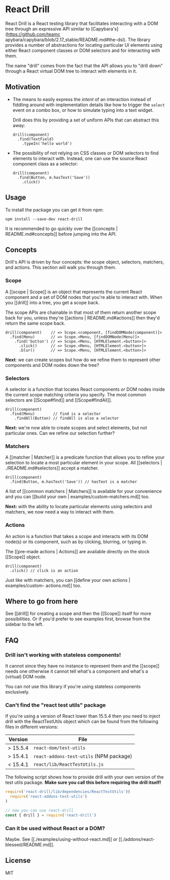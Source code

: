 # React Drill

React Drill is a React testing library that facilitates interacting with a DOM
tree through an expressive API similar to [Capybara's](https://github.com/teamc
apybara/capybara/blob/2.17_stable/README.md#the-dsl). The library provides a
number of abstractions for locating particular UI elements using either React
component classes or DOM selectors and for interacting with them.

The name "drill" comes from the fact that the API allows you to "drill down" through a React virtual DOM tree to interact with elements in it.

## Motivation

- The means to easily express the _intent_ of an interaction instead of
  fiddling around with implementation details like how to trigger the `select`
  event on a combo box, or how to simulate typing into a text widget.

  Drill does this by providing a set of uniform APIs that can abstract this
  away:

      drill(component)
        .find(TextField)
          .typeIn('hello world')

- The possibility of not relying on CSS classes or DOM selectors to find
  elements to interact with. Instead, one can use the source React component
  class as a selector:

      drill(component)
        .find(Button, m.hasText('Save'))
          .click()

## Usage

To install the package you can get it from npm:

```shell
npm install --save-dev react-drill
```

It is recommended to go quickly over the [[concepts | README.md#concepts]]
before jumping into the API.

## Concepts

Drill's API is driven by four concepts: the scope object, selectors, matchers,
and actions. This section will walk you through them.

### Scope

A [[scope | Scope]] is an object that represents the current React component
and a set of DOM nodes that you're able to interact with. When you [[drill]]
into a tree, you get a scope back.

The scope APIs are chainable in that most of them return another scope back for
you, unless they're [[actions | README.md#actions]] then they'd return the same
scope back.

    drill(component)    // => Scope.<component, [findDOMNode(component)]>
      .find(Menu)       // => Scope.<Menu, [findDOMNode(Menu)]>
        .find('button') // => Scope.<Menu, [HTMLElement.<button>]>
          .click()      // => Scope.<Menu, [HTMLElement.<button>]>
          .blur()       // => Scope.<Menu, [HTMLElement.<button>]>

**Next**: we can create scopes but how do we refine them to represent other
components and DOM nodes down the tree?

### Selectors

A selector is a function that locates React components _or_ DOM nodes inside
the current scope matching criteria you specify. The most common selectors are
[[Scope#find]] and [[Scope#findAll]].

    drill(component)
      .find(Menu)        // find is a selector
        .findAll(Button) // findAll is also a selector

**Next:** we're now able to create scopes and select elements, but not
particular ones. Can we refine our selection further?

### Matchers

A [[matcher | Matcher]] is a predicate function that allows you to refine your
selection to locate a most particular element in your scope. All [[selectors |
./README.md#selectors]] accept a matcher.

    drill(component)
      .find(Button, m.hasText('Save')) // hasText is a matcher

A list of [[common matchers | Matchers]] is available for your convenience and
you can [[build your own | examples/custom-matchers.md]] too.

**Next:** with the ability to locate particular elements using selectors and
matchers, we now need a way to interact with them.

### Actions

An action is a function that takes a scope and interacts with its DOM node(s)
or its component, such as by clicking, blurring, or typing in.

The [[pre-made actions | Actions]] are available directly on the stock
[[Scope]] object.

    drill(component)
      .click() // click is an action

Just like with matchers, you can [[define your own actions | examples/custom-
actions.md]] too.

## Where to go from here

See [[drill]] for creating a scope and then the [[Scope]] itself for more
possibilities. Or if you'd prefer to see examples first, browse from the
sidebar to the left.

## FAQ

### Drill isn't working with stateless components!

It cannot since they have no instance to represent them and the [[scope]] needs
one otherwise it cannot tell what's a component and what's a (virtual) DOM
node.

You can not use this library if you're using stateless components exclusively.

### Can't find the "react test utils" package

If you're using a version of React lower than 15.5.4 then you need to inject
drill with the ReactTestUtils object which can be found from the following
files in different versions:

Version  | File
-------- | ----
> 15.5.4 | `react-dom/test-utils`
> 15.4.1 | `react-addons-test-utils` (NPM package)
< 15.4.1 | `react/lib/ReactTestUtils.js`

The following script shows how to provide drill with your own version of the
test utils package. **Make sure you call this before requiring the drill
itself!**

```javascript
require('react-drill/lib/dependencies/ReactTestUtils')(
  require('react-addons-test-utils')
)

// now you can use react-drill
const { drill } = require('react-drill')
```

### Can it be used without React or a DOM?

Maybe. See [[./examples/using-without-react.md]] or
[[./addons/react-blessed/README.md]].

## License

MIT
